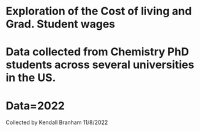 # Exploration of the Cost of living and Grad. Student wages
# Data collected from Chemistry PhD students across several universities in the US.
# Data=2022
Collected by Kendall Branham
11/8/2022
